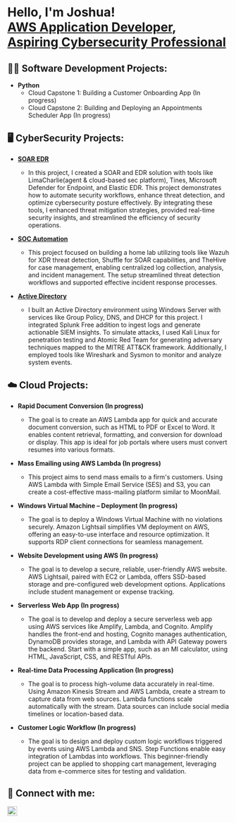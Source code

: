 <h1>Hello, I'm Joshua!<br/><a href="https://github.com/Joshugoi"> AWS Application Developer</a>, <a href="www.linkedin.com/in/joshua-banh"> Aspiring Cybersecurity Professional</a>

<h2>👨‍💻 Software Development Projects:</h2>

- <b>Python</b>
  - Cloud Capstone 1: Building a Customer Onboarding App (In progress)
  - Cloud Capstone 2: Building and Deploying an Appointments Scheduler App (In progress) 


<h2>🖥️ CyberSecurity Projects:</h2>

  - <b>[SOAR EDR](https://github.com/Joshugoi/SOAR-EDR)</b>
    - In this project, I created a SOAR and EDR solution with tools like LimaCharlie(agent & cloud-based sec platform), Tines, Microsoft Defender for Endpoint, and Elastic EDR. This project demonstrates how to automate security workflows, enhance threat detection, and optimize cybersecurity posture effectively. By integrating these tools, I enhanced threat mitigation strategies, provided real-time security insights, and streamlined the efficiency of security operations. 


  - <b>[SOC Automation](https://github.com/Joshugoi/SOC-Automation-Project)</b>
    - This project focused on building a home lab utilizing tools like Wazuh for XDR threat detection, Shuffle for SOAR capabilities, and TheHive for case management, enabling centralized log collection, analysis, and incident management. The setup streamlined threat detection workflows and supported effective incident response processes. 

  - <b>[Active Directory](https://github.com/Joshugoi/Active-Directory-Project)</b>
    - I built an Active Directory environment using Windows Server with services like Group Policy, DNS, and DHCP for this project. I integrated Splunk Free addition to ingest logs and generate actionable SIEM insights. To simulate attacks, I used Kali Linux for penetration testing and Atomic Red Team for generating adversary techniques mapped to the MITRE ATT&CK framework. Additionally, I employed tools like Wireshark and Sysmon to monitor and analyze system events.

<h2>☁️ Cloud Projects:</h2>

  - <b> Rapid Document Conversion (In progress)  </b> 
    - The goal is to create an AWS Lambda app for quick and accurate document conversion, such as HTML to PDF or Excel to Word. It enables content retrieval, formatting, and conversion for download or display. This app is ideal for job portals where users must convert resumes into various formats.
      
  - <b> Mass Emailing using AWS Lambda (In progress) </b>
    - This project aims to send mass emails to a firm's customers. Using AWS Lambda with Simple Email Service (SES) and S3, you can create a cost-effective mass-mailing platform similar to MoonMail.
  
  - <b> Windows Virtual Machine – Deployment (In progress)  </b>
    - The goal is to deploy a Windows Virtual Machine with no violations securely. Amazon Lightsail simplifies VM deployment on AWS, offering an easy-to-use interface and resource optimization. It supports RDP client connections for seamless management.
  
  - <b> Website Development using AWS (In progress) </b>
    - The goal is to develop a secure, reliable, user-friendly AWS website. AWS Lightsail, paired with EC2 or Lambda, offers SSD-based storage and pre-configured web development options. Applications include student management or expense tracking.
      
  - <b> Serverless Web App (In progress) </b>
    - The goal is to develop and deploy a secure serverless web app using AWS services like Amplify, Lambda, and Cognito. Amplify handles the front-end and hosting, Cognito manages authentication, DynamoDB provides storage, and Lambda with API Gateway powers the backend. Start with a simple app, such as an MI calculator, using HTML, JavaScript, CSS, and RESTful APIs.

  - <b> Real-time Data Processing Application (In progress) </b>
    - The goal is to process high-volume data accurately in real-time. Using Amazon Kinesis Stream and AWS Lambda, create a stream to capture data from web sources. Lambda functions scale automatically with the stream. Data sources can include social media timelines or location-based data.

  - <b> Customer Logic Workflow (In progress) </b>
    - The goal is to design and deploy custom logic workflows triggered by events using AWS Lambda and SNS. Step Functions enable easy integration of Lambdas into workflows. This beginner-friendly project can be applied to shopping cart management, leveraging data from e-commerce sites for testing and validation.

<h2> 🤳 Connect with me:</h2>

[<img align="left" alt="JoshuaBanh | LinkedIn" width="22px" src="https://cdn.jsdelivr.net/npm/simple-icons@v3/icons/linkedin.svg" />][linkedin]

[linkedin]: https://www.linkedin.com/in/joshua-banh
